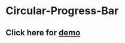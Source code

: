 # Circular-Progress-Bar

## Click here for <a href="http://codepen.io/vinodselvin/pen/mWxWVP">demo</a>

